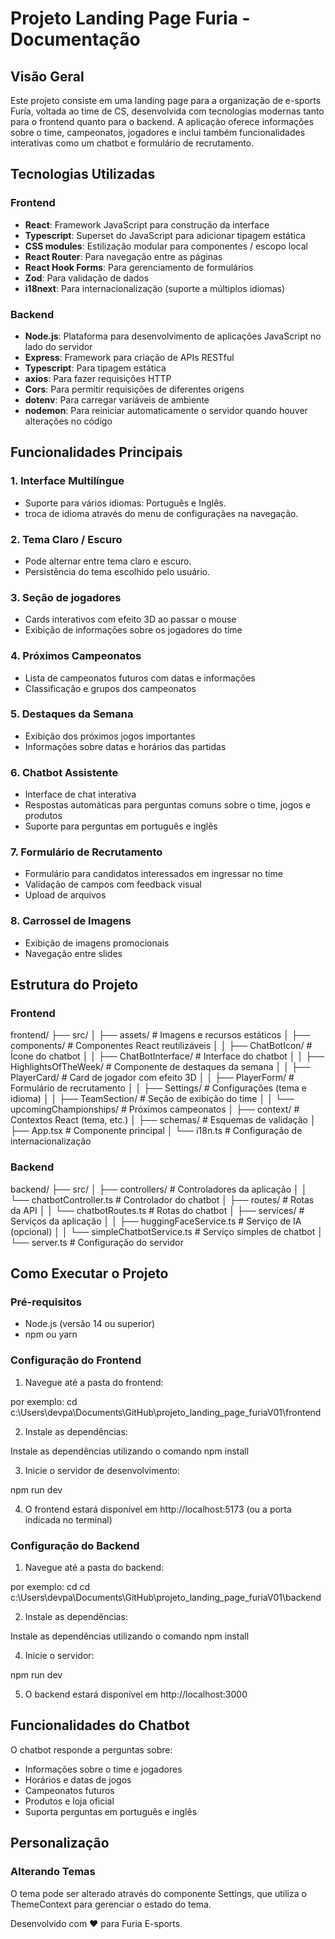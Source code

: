 # Projeto Landing Page Furia - Documentação

## Visão Geral

Este projeto consiste em uma landing page para a organização de e-sports Furía, voltada ao time de CS, desenvolvida com tecnologias modernas tanto para o frontend quanto para o backend. A aplicação oferece informações sobre o time, campeonatos, jogadores e inclui também funcionalidades interativas como um chatbot e formulário de recrutamento.

## Tecnologias Utilizadas

### Frontend

- **React**: Framework JavaScript para construção da interface
- **Typescript**: Superset do JavaScript para adicionar tipagem estática
- **CSS modules**: Estilização modular para componentes / escopo local
- **React Router**: Para navegação entre as páginas
- **React Hook Forms**: Para gerenciamento de formulários
- **Zod**: Para validação de dados
- **i18next**: Para internacionalização (suporte a múltiplos idiomas)

### Backend

- **Node.js**: Plataforma para desenvolvimento de aplicações JavaScript no lado do servidor
- **Express**: Framework para criação de APIs RESTful
- **Typescript**: Para tipagem estática
- **axios**: Para fazer requisições HTTP
- **Cors**: Para permitir requisições de diferentes origens
- **dotenv**: Para carregar variáveis de ambiente
- **nodemon**: Para reiniciar automaticamente o servidor quando houver alterações no código

## Funcionalidades Principais

### 1. Interface Multilíngue

- Suporte para vários idiomas: Português e Inglês.
- troca de idioma através do menu de configuraçães na navegação.

### 2. Tema Claro / Escuro

- Pode alternar entre tema claro e escuro.
- Persistência do tema escolhido pelo usuário.

### 3. Seção de jogadores

- Cards interativos com efeito 3D ao passar o mouse
- Exibição de informações sobre os jogadores do time

### 4. Próximos Campeonatos

- Lista de campeonatos futuros com datas e informações
- Classificação e grupos dos campeonatos

### 5. Destaques da Semana

- Exibição dos próximos jogos importantes
- Informações sobre datas e horários das partidas

### 6. Chatbot Assistente

- Interface de chat interativa
- Respostas automáticas para perguntas comuns sobre o time, jogos e produtos
- Suporte para perguntas em português e inglês

### 7. Formulário de Recrutamento

- Formulário para candidatos interessados em ingressar no time
- Validação de campos com feedback visual
- Upload de arquivos

### 8. Carrossel de Imagens

- Exibição de imagens promocionais
- Navegação entre slides

## Estrutura do Projeto

### Frontend

frontend/
├── src/
│   ├── assets/            # Imagens e recursos estáticos
│   ├── components/        # Componentes React reutilizáveis
│   │   ├── ChatBotIcon/   # Ícone do chatbot
│   │   ├── ChatBotInterface/ # Interface do chatbot
│   │   ├── HighlightsOfTheWeek/ # Componente de destaques da semana
│   │   ├── PlayerCard/    # Card de jogador com efeito 3D
│   │   ├── PlayerForm/    # Formulário de recrutamento
│   │   ├── Settings/      # Configurações (tema e idioma)
│   │   ├── TeamSection/   # Seção de exibição do time
│   │   └── upcomingChampionships/ # Próximos campeonatos
│   ├── context/           # Contextos React (tema, etc.)
│   ├── schemas/           # Esquemas de validação
│   ├── App.tsx            # Componente principal
│   └── i18n.ts            # Configuração de internacionalização

### Backend

backend/
├── src/
│   ├── controllers/       # Controladores da aplicação
│   │   └── chatbotController.ts # Controlador do chatbot
│   ├── routes/            # Rotas da API
│   │   └── chatbotRoutes.ts # Rotas do chatbot
│   ├── services/          # Serviços da aplicação
│   │   ├── huggingFaceService.ts # Serviço de IA (opcional)
│   │   └── simpleChatbotService.ts # Serviço simples de chatbot
│   └── server.ts          # Configuração do servidor

## Como Executar o Projeto

### Pré-requisitos

- Node.js (versão 14 ou superior)
- npm ou yarn

### Configuração do Frontend

1. Navegue até a pasta do frontend:

por exemplo: cd c:\Users\devpa\Documents\GitHub\projeto_landing_page_furiaV01\frontend

2. Instale as dependências:

Instale as dependências utilizando o comando npm install 

3. Inicie o servidor de desenvolvimento:

npm run dev

4. O frontend estará disponível em http://localhost:5173 (ou a porta indicada no terminal)

### Configuração do Backend

1. Navegue até a pasta do backend:

por exemplo: cd cd c:\Users\devpa\Documents\GitHub\projeto_landing_page_furiaV01\backend

2. Instale as dependências:

Instale as dependências utilizando o comando npm install

4. Inicie o servidor:

npm run dev

5. O backend estará disponível em http://localhost:3000

## Funcionalidades do Chatbot

O chatbot responde a perguntas sobre:

- Informações sobre o time e jogadores
- Horários e datas de jogos
- Campeonatos futuros
- Produtos e loja oficial
- Suporta perguntas em português e inglês

## Personalização

### Alterando Temas

O tema pode ser alterado através do componente Settings, que utiliza o ThemeContext para gerenciar o estado do tema.

Desenvolvido com ❤️ para Furia E-sports.